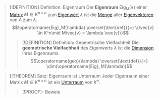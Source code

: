 > [!DEFINITION] Definition: Eigenraum
> Der **Eigenraum** $\operatorname{Eig}_M(\lambda)$ einer [Matrix](../../Matrix.md) $M\in K^{n\times n}$ zum [Eigenwert](Eigenwert.md) $\lambda$ ist die [Menge](../../../../Mengenlehre/Menge.md) aller [Eigenvektoren](Eigenvektor.md) von $A$ zum $\lambda$.
> $$\operatorname{Eig}_M(\lambda) \overset{\text{def}}{=} \{\vec{v} \in K^n\mid M\vec{v} = \lambda \vec{v}\}$$
> > [!DEFINITION] Definition: Geometrische Vielfachheit
> > Die **geometrische Vielfachheit** des Eigenwerts $\lambda$ ist die [Dimension](../../../Abstrakte%20lineare%20Algebra/Basis/Dimension.md) ihres Eigenraums.
> > $$\operatorname{geo}(\lambda) \overset{\text{def}}{=} \dim(\operatorname{Eig}_M(\lambda))$$

> [!THEOREM] Satz: Eigenraum ist Unterraum
> Jeder Eigenraum einer Matrix $M\in K^{n\times n}$ ist ein [Unterraum](../../../Abstrakte%20lineare%20Algebra/Unterraum.md) von $K^n$.
> > [!PROOF]- Beweis
